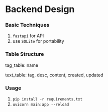 # Backend Design

### Basic Techniques

1. `fastapi` for API
2. use `SQLite` for portability

### Table Structure

tag_table: name

text_table: tag, desc, content, created, updated

### Usage

1. `pip install -r requirements.txt`
2. `uvicorn main:app --reload`
